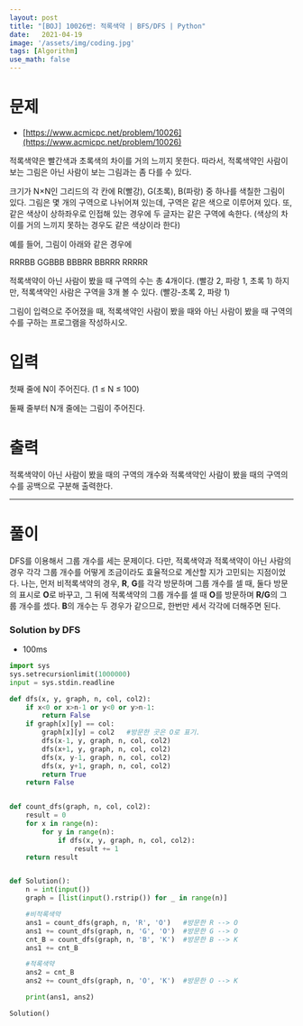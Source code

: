 ```yaml
---
layout: post
title: "[BOJ] 10026번: 적록색약 | BFS/DFS | Python"
date:   2021-04-19
image: '/assets/img/coding.jpg'
tags: [Algorithm]
use_math: false
---
```


# 문제

* [https://www.acmicpc.net/problem/10026](https://www.acmicpc.net/problem/10026)

적록색약은 빨간색과 초록색의 차이를 거의 느끼지 못한다. 따라서, 적록색약인 사람이 보는 그림은 아닌 사람이 보는 그림과는 좀 다를 수 있다.

크기가 N×N인 그리드의 각 칸에 R(빨강), G(초록), B(파랑) 중 하나를 색칠한 그림이 있다. 그림은 몇 개의 구역으로 나뉘어져 있는데, 구역은 같은 색으로 이루어져 있다. 또, 같은 색상이 상하좌우로 인접해 있는 경우에 두 글자는 같은 구역에 속한다. (색상의 차이를 거의 느끼지 못하는 경우도 같은 색상이라 한다)

예를 들어, 그림이 아래와 같은 경우에

RRRBB
GGBBB
BBBRR
BBRRR
RRRRR

적록색약이 아닌 사람이 봤을 때 구역의 수는 총 4개이다. (빨강 2, 파랑 1, 초록 1) 하지만, 적록색약인 사람은 구역을 3개 볼 수 있다. (빨강-초록 2, 파랑 1)

그림이 입력으로 주어졌을 때, 적록색약인 사람이 봤을 때와 아닌 사람이 봤을 때 구역의 수를 구하는 프로그램을 작성하시오.


# 입력

첫째 줄에 N이 주어진다. (1 ≤ N ≤ 100)

둘째 줄부터 N개 줄에는 그림이 주어진다.

# 출력

적록색약이 아닌 사람이 봤을 때의 구역의 개수와 적록색약인 사람이 봤을 때의 구역의 수를 공백으로 구분해 출력한다.




---

# 풀이

DFS를 이용해서 그룹 개수를 세는 문제이다. 다만, 적록색약과 적록색약이 아닌 사람의 경우 각각 그룹 개수를 어떻게 조금이라도 효율적으로 계산할 지가 고민되는 지점이었다. 나는, 먼저 비적록색약의 경우, **R**, **G**를 각각 방문하며 그룹 개수를 셀 때, 둘다 방문의 표시로 **O**로 바꾸고, 그 뒤에 적록색약의 그룹 개수를 셀 때 **O**를 방문하며 **R/G**의 그룹 개수를 셌다. **B**의 개수는 두 경우가 같으므로, 한번만 세서 각각에 더해주면 된다.


### Solution by DFS

- 100ms

```python
import sys
sys.setrecursionlimit(1000000)
input = sys.stdin.readline

def dfs(x, y, graph, n, col, col2):
    if x<0 or x>n-1 or y<0 or y>n-1:
        return False
    if graph[x][y] == col:
        graph[x][y] = col2   #방문한 곳은 O로 표기.
        dfs(x-1, y, graph, n, col, col2)
        dfs(x+1, y, graph, n, col, col2)
        dfs(x, y-1, graph, n, col, col2)
        dfs(x, y+1, graph, n, col, col2)
        return True
    return False


def count_dfs(graph, n, col, col2):
    result = 0
    for x in range(n):
        for y in range(n):
            if dfs(x, y, graph, n, col, col2):
                result += 1
    return result


def Solution():
    n = int(input())
    graph = [list(input().rstrip()) for _ in range(n)]

    #비적록색약
    ans1 = count_dfs(graph, n, 'R', 'O')   #방문한 R --> O
    ans1 += count_dfs(graph, n, 'G', 'O')  #방문한 G --> O
    cnt_B = count_dfs(graph, n, 'B', 'K')  #방문한 B --> K
    ans1 += cnt_B

    #적록색약
    ans2 = cnt_B
    ans2 += count_dfs(graph, n, 'O', 'K')  #방문한 O --> K

    print(ans1, ans2)

Solution()
```

<br>
